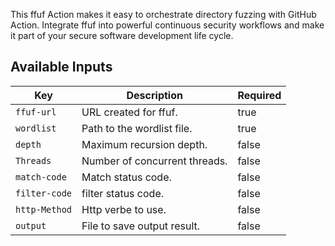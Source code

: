 This ffuf Action makes it easy to orchestrate directory fuzzing with GitHub Action. Integrate ffuf into powerful continuous security workflows and make it part of your secure software development life cycle.

Available Inputs
------

| Key               | Description                                         | Required |
| ----------------- | --------------------------------------------------- | -------- |
| `ffuf-url`        | URL created for ffuf.                               | true     |
| `wordlist`        | Path to the wordlist file.                          | true     |
| `depth`           | Maximum recursion depth.                            | false    |
| `Threads`         | Number of concurrent threads.                       | false    |
| `match-code`      | Match status code.                                  | false    |
| `filter-code`     | filter status code.                                 | false    |
| `http-Method`     | Http verbe to use.                                  | false    |
| `output`          | File to save output result.                         | false    |
